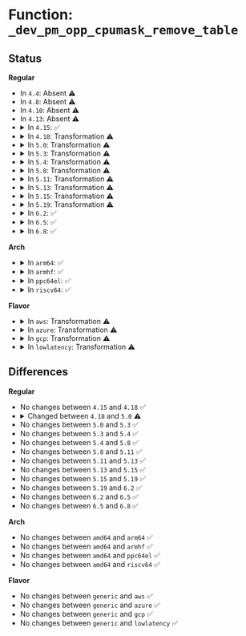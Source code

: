 # Function: <code>_dev_pm_opp_cpumask_remove_table</code>

## Status
<b>Regular</b>
<ul>
<li>
In <code>4.4</code>: Absent ⚠️
</li>
<li>
In <code>4.8</code>: Absent ⚠️
</li>
<li>
In <code>4.10</code>: Absent ⚠️
</li>
<li>
In <code>4.13</code>: Absent ⚠️
</li>
<li>
<details>
<summary>In <code>4.15</code>: ✅</summary>

```c
void _dev_pm_opp_cpumask_remove_table(const struct cpumask *cpumask, bool of);
```

**Collision:** Unique Global

**Inline:** No

**Transformation:** False

**Instances:**

```
In drivers/opp/cpu.c (ffffffff817d6030)
Location: drivers/opp/cpu.c:111
Inline: False
Direct callers:
  - drivers/opp/cpu.c:dev_pm_opp_cpumask_remove_table
```
**Symbols:**

```
ffffffff817d6030-ffffffff817d60b5: _dev_pm_opp_cpumask_remove_table (STB_GLOBAL)
```
</details>
</li>
<li>
<details>
<summary>In <code>4.18</code>: Transformation ⚠️</summary>

```c
void _dev_pm_opp_cpumask_remove_table(const struct cpumask *cpumask, bool of);
```

**Collision:** Unique Global

**Inline:** No

**Transformation:** True

**Instances:**

```
In drivers/opp/cpu.c (0)
Location: drivers/opp/cpu.c:111
Inline: False
Direct callers:
  - drivers/opp/cpu.c:dev_pm_opp_cpumask_remove_table
```
**Symbols:**

```
ffffffff8181eda2-ffffffff8181edb8: _dev_pm_opp_cpumask_remove_table.cold.3 (STB_LOCAL)
ffffffff8181ed10-ffffffff8181ed86: _dev_pm_opp_cpumask_remove_table (STB_GLOBAL)
```
</details>
</li>
<li>
<details>
<summary>In <code>5.0</code>: Transformation ⚠️</summary>

```c
void _dev_pm_opp_cpumask_remove_table(const struct cpumask *cpumask, int last_cpu);
```

**Collision:** Unique Global

**Inline:** No

**Transformation:** True

**Instances:**

```
In drivers/opp/cpu.c (0)
Location: drivers/opp/cpu.c:111
Inline: False
Direct callers:
  - drivers/opp/cpu.c:dev_pm_opp_cpumask_remove_table
```
**Symbols:**

```
ffffffff8184ac45-ffffffff8184ac5b: _dev_pm_opp_cpumask_remove_table.cold.3 (STB_LOCAL)
ffffffff8184abb0-ffffffff8184ac26: _dev_pm_opp_cpumask_remove_table (STB_GLOBAL)
```
</details>
</li>
<li>
<details>
<summary>In <code>5.3</code>: Transformation ⚠️</summary>

```c
void _dev_pm_opp_cpumask_remove_table(const struct cpumask *cpumask, int last_cpu);
```

**Collision:** Unique Global

**Inline:** No

**Transformation:** True

**Instances:**

```
In drivers/opp/cpu.c (0)
Location: drivers/opp/cpu.c:108
Inline: False
Direct callers:
  - drivers/opp/cpu.c:dev_pm_opp_cpumask_remove_table
```
**Symbols:**

```
ffffffff8188dde1-ffffffff8188de0f: _dev_pm_opp_cpumask_remove_table.cold (STB_LOCAL)
ffffffff8188dd20-ffffffff8188dd8f: _dev_pm_opp_cpumask_remove_table (STB_GLOBAL)
```
</details>
</li>
<li>
<details>
<summary>In <code>5.4</code>: Transformation ⚠️</summary>

```c
void _dev_pm_opp_cpumask_remove_table(const struct cpumask *cpumask, int last_cpu);
```

**Collision:** Unique Global

**Inline:** No

**Transformation:** True

**Instances:**

```
In drivers/opp/cpu.c (0)
Location: drivers/opp/cpu.c:108
Inline: False
Direct callers:
  - drivers/opp/cpu.c:dev_pm_opp_cpumask_remove_table
```
**Symbols:**

```
ffffffff818bff81-ffffffff818bff9c: _dev_pm_opp_cpumask_remove_table.cold (STB_LOCAL)
ffffffff818bfeb0-ffffffff818bff23: _dev_pm_opp_cpumask_remove_table (STB_GLOBAL)
```
</details>
</li>
<li>
<details>
<summary>In <code>5.8</code>: Transformation ⚠️</summary>

```c
void _dev_pm_opp_cpumask_remove_table(const struct cpumask *cpumask, int last_cpu);
```

**Collision:** Unique Global

**Inline:** No

**Transformation:** True

**Instances:**

```
In drivers/opp/cpu.c (0)
Location: drivers/opp/cpu.c:108
Inline: False
Direct callers:
  - drivers/opp/cpu.c:dev_pm_opp_cpumask_remove_table
```
**Symbols:**

```
ffffffff81991ce1-ffffffff81991cfc: _dev_pm_opp_cpumask_remove_table.cold (STB_LOCAL)
ffffffff81991c10-ffffffff81991c83: _dev_pm_opp_cpumask_remove_table (STB_GLOBAL)
```
</details>
</li>
<li>
<details>
<summary>In <code>5.11</code>: Transformation ⚠️</summary>

```c
void _dev_pm_opp_cpumask_remove_table(const struct cpumask *cpumask, int last_cpu);
```

**Collision:** Unique Global

**Inline:** No

**Transformation:** True

**Instances:**

```
In drivers/opp/cpu.c (0)
Location: drivers/opp/cpu.c:108
Inline: False
Direct callers:
  - drivers/opp/cpu.c:dev_pm_opp_cpumask_remove_table
```
**Symbols:**

```
ffffffff81c29648-ffffffff81c29663: _dev_pm_opp_cpumask_remove_table.cold (STB_LOCAL)
ffffffff81994ef0-ffffffff81994f63: _dev_pm_opp_cpumask_remove_table (STB_GLOBAL)
```
</details>
</li>
<li>
<details>
<summary>In <code>5.13</code>: Transformation ⚠️</summary>

```c
void _dev_pm_opp_cpumask_remove_table(const struct cpumask *cpumask, int last_cpu);
```

**Collision:** Unique Global

**Inline:** No

**Transformation:** True

**Instances:**

```
In drivers/opp/cpu.c (0)
Location: drivers/opp/cpu.c:108
Inline: False
Direct callers:
  - drivers/opp/cpu.c:dev_pm_opp_cpumask_remove_table
```
**Symbols:**

```
ffffffff81c1b9ef-ffffffff81c1ba0a: _dev_pm_opp_cpumask_remove_table.cold (STB_LOCAL)
ffffffff81979e30-ffffffff81979ea3: _dev_pm_opp_cpumask_remove_table (STB_GLOBAL)
```
</details>
</li>
<li>
<details>
<summary>In <code>5.15</code>: Transformation ⚠️</summary>

```c
void _dev_pm_opp_cpumask_remove_table(const struct cpumask *cpumask, int last_cpu);
```

**Collision:** Unique Global

**Inline:** No

**Transformation:** True

**Instances:**

```
In drivers/opp/cpu.c (0)
Location: drivers/opp/cpu.c:108
Inline: False
Direct callers:
  - drivers/opp/cpu.c:dev_pm_opp_cpumask_remove_table
```
**Symbols:**

```
ffffffff81d2bcf9-ffffffff81d2bd14: _dev_pm_opp_cpumask_remove_table.cold (STB_LOCAL)
ffffffff81a22e40-ffffffff81a22eb3: _dev_pm_opp_cpumask_remove_table (STB_GLOBAL)
```
</details>
</li>
<li>
<details>
<summary>In <code>5.19</code>: Transformation ⚠️</summary>

```c
void _dev_pm_opp_cpumask_remove_table(const struct cpumask *cpumask, int last_cpu);
```

**Collision:** Unique Global

**Inline:** No

**Transformation:** True

**Instances:**

```
In drivers/opp/cpu.c (0)
Location: drivers/opp/cpu.c:108
Inline: False
Direct callers:
  - drivers/opp/cpu.c:dev_pm_opp_cpumask_remove_table
```
**Symbols:**

```
ffffffff81ef7f0f-ffffffff81ef7f29: _dev_pm_opp_cpumask_remove_table.cold (STB_LOCAL)
ffffffff81b8bf60-ffffffff81b8bfdb: _dev_pm_opp_cpumask_remove_table (STB_GLOBAL)
```
</details>
</li>
<li>
<details>
<summary>In <code>6.2</code>: ✅</summary>

```c
void _dev_pm_opp_cpumask_remove_table(const struct cpumask *cpumask, int last_cpu);
```

**Collision:** Unique Global

**Inline:** No

**Transformation:** False

**Instances:**

```
In drivers/opp/cpu.c (ffffffff81d2b7f0)
Location: drivers/opp/cpu.c:108
Inline: False
Direct callers:
  - drivers/opp/cpu.c:dev_pm_opp_cpumask_remove_table
```
**Symbols:**

```
ffffffff81d2b7f0-ffffffff81d2b88a: _dev_pm_opp_cpumask_remove_table (STB_GLOBAL)
```
</details>
</li>
<li>
<details>
<summary>In <code>6.5</code>: ✅</summary>

```c
void _dev_pm_opp_cpumask_remove_table(const struct cpumask *cpumask, int last_cpu);
```

**Collision:** Unique Global

**Inline:** No

**Transformation:** False

**Instances:**

```
In drivers/opp/cpu.c (ffffffff81d94aa0)
Location: drivers/opp/cpu.c:108
Inline: False
Direct callers:
  - drivers/opp/cpu.c:dev_pm_opp_cpumask_remove_table
```
**Symbols:**

```
ffffffff81d94aa0-ffffffff81d94b3a: _dev_pm_opp_cpumask_remove_table (STB_GLOBAL)
```
</details>
</li>
<li>
<details>
<summary>In <code>6.8</code>: ✅</summary>

```c
void _dev_pm_opp_cpumask_remove_table(const struct cpumask *cpumask, int last_cpu);
```

**Collision:** Unique Global

**Inline:** No

**Transformation:** False

**Instances:**

```
In drivers/opp/cpu.c (ffffffff81e4c5b0)
Location: drivers/opp/cpu.c:108
Inline: False
Direct callers:
  - drivers/opp/cpu.c:dev_pm_opp_cpumask_remove_table
```
**Symbols:**

```
ffffffff81e4c5b0-ffffffff81e4c64a: _dev_pm_opp_cpumask_remove_table (STB_GLOBAL)
```
</details>
</li>
</ul>
<b>Arch</b>
<ul>
<li>
<details>
<summary>In <code>arm64</code>: ✅</summary>

```c
void _dev_pm_opp_cpumask_remove_table(const struct cpumask *cpumask, int last_cpu);
```

**Collision:** Unique Global

**Inline:** No

**Transformation:** False

**Instances:**

```
In drivers/opp/cpu.c (ffff800010b1af70)
Location: drivers/opp/cpu.c:108
Inline: False
Direct callers:
  - drivers/opp/cpu.c:dev_pm_opp_cpumask_remove_table
  - drivers/opp/of.c:dev_pm_opp_of_cpumask_remove_table
```
**Symbols:**

```
ffff800010b1af70-ffff800010b1b02c: _dev_pm_opp_cpumask_remove_table (STB_GLOBAL)
```
</details>
</li>
<li>
<details>
<summary>In <code>armhf</code>: ✅</summary>

```c
void _dev_pm_opp_cpumask_remove_table(const struct cpumask *cpumask, int last_cpu);
```

**Collision:** Unique Global

**Inline:** No

**Transformation:** False

**Instances:**

```
In drivers/opp/cpu.c (c0bf59b0)
Location: drivers/opp/cpu.c:108
Inline: False
Direct callers:
  - drivers/opp/cpu.c:dev_pm_opp_cpumask_remove_table
  - drivers/opp/of.c:dev_pm_opp_of_cpumask_remove_table
```
**Symbols:**

```
c0bf59b0-c0bf5a54: _dev_pm_opp_cpumask_remove_table (STB_GLOBAL)
```
</details>
</li>
<li>
<details>
<summary>In <code>ppc64el</code>: ✅</summary>

```c
void _dev_pm_opp_cpumask_remove_table(const struct cpumask *cpumask, int last_cpu);
```

**Collision:** Unique Global

**Inline:** No

**Transformation:** False

**Instances:**

```
In drivers/opp/cpu.c (c000000000c0d040)
Location: drivers/opp/cpu.c:108
Inline: False
Direct callers:
  - drivers/opp/cpu.c:dev_pm_opp_cpumask_remove_table
  - drivers/opp/of.c:dev_pm_opp_of_cpumask_remove_table
```
**Symbols:**

```
c000000000c0d040-c000000000c0d140: _dev_pm_opp_cpumask_remove_table (STB_GLOBAL)
```
</details>
</li>
<li>
<details>
<summary>In <code>riscv64</code>: ✅</summary>

```c
void _dev_pm_opp_cpumask_remove_table(const struct cpumask *cpumask, int last_cpu);
```

**Collision:** Unique Global

**Inline:** No

**Transformation:** False

**Instances:**

```
In drivers/opp/cpu.c (ffffffe000703362)
Location: drivers/opp/cpu.c:108
Inline: False
Direct callers:
  - drivers/opp/cpu.c:dev_pm_opp_cpumask_remove_table
  - drivers/opp/of.c:dev_pm_opp_of_cpumask_remove_table
```
**Symbols:**

```
ffffffe000703362-ffffffe0007033fc: _dev_pm_opp_cpumask_remove_table (STB_GLOBAL)
```
</details>
</li>
</ul>
<b>Flavor</b>
<ul>
<li>
<details>
<summary>In <code>aws</code>: Transformation ⚠️</summary>

```c
void _dev_pm_opp_cpumask_remove_table(const struct cpumask *cpumask, int last_cpu);
```

**Collision:** Unique Global

**Inline:** No

**Transformation:** True

**Instances:**

```
In drivers/opp/cpu.c (0)
Location: drivers/opp/cpu.c:108
Inline: False
Direct callers:
  - drivers/opp/cpu.c:dev_pm_opp_cpumask_remove_table
```
**Symbols:**

```
ffffffff818646a1-ffffffff818646bc: _dev_pm_opp_cpumask_remove_table.cold (STB_LOCAL)
ffffffff818645d0-ffffffff81864643: _dev_pm_opp_cpumask_remove_table (STB_GLOBAL)
```
</details>
</li>
<li>
<details>
<summary>In <code>azure</code>: Transformation ⚠️</summary>

```c
void _dev_pm_opp_cpumask_remove_table(const struct cpumask *cpumask, int last_cpu);
```

**Collision:** Unique Global

**Inline:** No

**Transformation:** True

**Instances:**

```
In drivers/opp/cpu.c (0)
Location: drivers/opp/cpu.c:108
Inline: False
Direct callers:
  - drivers/opp/cpu.c:dev_pm_opp_cpumask_remove_table
```
**Symbols:**

```
ffffffff8182d351-ffffffff8182d36c: _dev_pm_opp_cpumask_remove_table.cold (STB_LOCAL)
ffffffff8182d280-ffffffff8182d2f3: _dev_pm_opp_cpumask_remove_table (STB_GLOBAL)
```
</details>
</li>
<li>
<details>
<summary>In <code>gcp</code>: Transformation ⚠️</summary>

```c
void _dev_pm_opp_cpumask_remove_table(const struct cpumask *cpumask, int last_cpu);
```

**Collision:** Unique Global

**Inline:** No

**Transformation:** True

**Instances:**

```
In drivers/opp/cpu.c (0)
Location: drivers/opp/cpu.c:108
Inline: False
Direct callers:
  - drivers/opp/cpu.c:dev_pm_opp_cpumask_remove_table
```
**Symbols:**

```
ffffffff818b5431-ffffffff818b544c: _dev_pm_opp_cpumask_remove_table.cold (STB_LOCAL)
ffffffff818b5360-ffffffff818b53d3: _dev_pm_opp_cpumask_remove_table (STB_GLOBAL)
```
</details>
</li>
<li>
<details>
<summary>In <code>lowlatency</code>: Transformation ⚠️</summary>

```c
void _dev_pm_opp_cpumask_remove_table(const struct cpumask *cpumask, int last_cpu);
```

**Collision:** Unique Global

**Inline:** No

**Transformation:** True

**Instances:**

```
In drivers/opp/cpu.c (0)
Location: drivers/opp/cpu.c:108
Inline: False
Direct callers:
  - drivers/opp/cpu.c:dev_pm_opp_cpumask_remove_table
```
**Symbols:**

```
ffffffff818d16e1-ffffffff818d16fc: _dev_pm_opp_cpumask_remove_table.cold (STB_LOCAL)
ffffffff818d1610-ffffffff818d1683: _dev_pm_opp_cpumask_remove_table (STB_GLOBAL)
```
</details>
</li>
</ul>

## Differences
<b>Regular</b>
<ul>
<li>
No changes between <code>4.15</code> and <code>4.18</code> ✅
</li>
<li>
<details>
<summary>Changed between <code>4.18</code> and <code>5.0</code> ⚠️</summary>
<ul>
<li>
<b>Param added. </b>
<code>int last_cpu</code>
</li>
<li>
<b>Param removed. </b>
<code>bool of</code>
</li>
</ul>
</details>
</li>
<li>
No changes between <code>5.0</code> and <code>5.3</code> ✅
</li>
<li>
No changes between <code>5.3</code> and <code>5.4</code> ✅
</li>
<li>
No changes between <code>5.4</code> and <code>5.8</code> ✅
</li>
<li>
No changes between <code>5.8</code> and <code>5.11</code> ✅
</li>
<li>
No changes between <code>5.11</code> and <code>5.13</code> ✅
</li>
<li>
No changes between <code>5.13</code> and <code>5.15</code> ✅
</li>
<li>
No changes between <code>5.15</code> and <code>5.19</code> ✅
</li>
<li>
No changes between <code>5.19</code> and <code>6.2</code> ✅
</li>
<li>
No changes between <code>6.2</code> and <code>6.5</code> ✅
</li>
<li>
No changes between <code>6.5</code> and <code>6.8</code> ✅
</li>
</ul>
<b>Arch</b>
<ul>
<li>
No changes between <code>amd64</code> and <code>arm64</code> ✅
</li>
<li>
No changes between <code>amd64</code> and <code>armhf</code> ✅
</li>
<li>
No changes between <code>amd64</code> and <code>ppc64el</code> ✅
</li>
<li>
No changes between <code>amd64</code> and <code>riscv64</code> ✅
</li>
</ul>
<b>Flavor</b>
<ul>
<li>
No changes between <code>generic</code> and <code>aws</code> ✅
</li>
<li>
No changes between <code>generic</code> and <code>azure</code> ✅
</li>
<li>
No changes between <code>generic</code> and <code>gcp</code> ✅
</li>
<li>
No changes between <code>generic</code> and <code>lowlatency</code> ✅
</li>
</ul>

